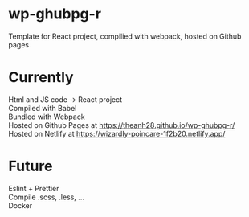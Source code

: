 # wp-ghubpg-r
Template for React project, compilied with webpack, hosted on Github pages

# Currently
  Html and JS code -> React project  
  Compiled with Babel  
  Bundled with Webpack  
  Hosted on Github Pages at https://theanh28.github.io/wp-ghubpg-r/  
  Hosted on Netlify at https://wizardly-poincare-1f2b20.netlify.app/
  
# Future
  Eslint + Prettier  
  Compile .scss, .less, ...  
  Docker  
